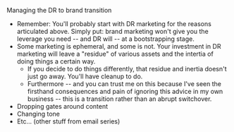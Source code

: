 Managing the DR to brand transition

- Remember: You'll probably start with DR marketing for the reasons articulated above. Simply put: brand marketing won't give you the leverage you need -- and DR will -- at a bootstrapping stage.
- Some marketing is ephemeral, and some is not. Your investment in DR marketing will leave a "residue" of various assets and the intertia of doing things a certain way. 
	- If you decide to do things differently, that residue and inertia doesn't just go away. You'll have cleanup to do.
	- Furthermore -- and you can trust me on this because I've seen the firsthand consequences and pain of ignoring this advice in my own business -- this is a transition rather than an abrupt switchover.
- Dropping gates around content
- Changing tone
- Etc... (other stuff from email series)